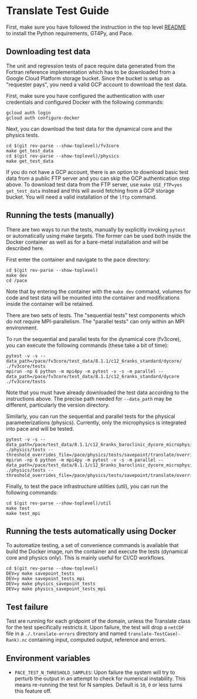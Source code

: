 # Translate Test Guide

First, make sure you have followed the instruction in the top level [README](../../../../README.md) to install the Python requirements, GT4Py, and Pace.

## Downloading test data

The unit and regression tests of pace require data generated from the Fortran reference implementation which has to be downloaded from a Google Cloud Platform storage bucket. Since the bucket is setup as "requester pays", you need a valid GCP account to download the test data.

First, make sure you have configured the authentication with user credentials and configured Docker with the following commands:

```shell
gcloud auth login
gcloud auth configure-docker
```

Next, you can download the test data for the dynamical core and the physics tests.

```shell
cd $(git rev-parse --show-toplevel)/fv3core
make get_test_data
cd $(git rev-parse --show-toplevel)/physics
make get_test_data
```

If you do not have a GCP account, there is an option to download basic test data from a public FTP server and you can skip the GCP authentication step above. To download test data from the FTP server, use `make USE_FTP=yes get_test_data` instead and this will avoid fetching from a GCP storage bucket. You will need a valid installation of the `lftp` command.

## Running the tests (manually)

There are two ways to run the tests, manually by explicitly invoking `pytest` or automatically using make targets. The former can be used both inside the Docker container as well as for a bare-metal installation and will be described here.

First enter the container and navigate to the pace directory:

```shell
cd $(git rev-parse --show-toplevel)
make dev
cd /pace
```

Note that by entering the container with the `make dev` command, volumes for code and test data will be mounted into the container and modifications inside the container will be retained.

There are two sets of tests. The "sequential tests" test components which do not require MPI-parallelism. The "parallel tests" can only within an MPI environment.

To run the sequential and parallel tests for the dynamical core (fv3core), you can execute the following commands (these take a bit of time):

```shell
pytest -v -s --data_path=/pace/fv3core/test_data/8.1.1/c12_6ranks_standard/dycore/ ./fv3core/tests
mpirun -np 6 python -m mpi4py -m pytest -v -s -m parallel --data_path=/pace/fv3core/test_data/8.1.1/c12_6ranks_standard/dycore ./fv3core/tests
```

Note that you must have already downloaded the test data according to the instructions above. The precise path needed for `--data_path` may be different, particularly the version directory.

Similarly, you can run the sequential and parallel tests for the physical parameterizations (physics). Currently, only the microphysics is integrated into pace and will be tested.

```shell
pytest -v -s --data_path=/pace/test_data/8.1.1/c12_6ranks_baroclinic_dycore_microphysics/physics/ ./physics/tests --threshold_overrides_file=/pace/physics/tests/savepoint/translate/overrides/baroclinic.yaml
mpirun -np 6 python -m mpi4py -m pytest -v -s -m parallel --data_path=/pace/test_data/8.1.1/c12_6ranks_baroclinic_dycore_microphysics/physics/ ./physics/tests --threshold_overrides_file=/pace/physics/tests/savepoint/translate/overrides/baroclinic.yaml
```

Finally, to test the pace infrastructure utilities (util), you can run the following commands:

```shell
cd $(git rev-parse --show-toplevel)/util
make test
make test_mpi
```

## Running the tests automatically using Docker

To automatize testing, a set of convenience commands is available that build the Docker image, run the container and execute the tests (dynamical core and physics only). This is mainly useful for CI/CD workflows.

```shell
cd $(git rev-parse --show-toplevel)
DEV=y make savepoint_tests
DEV=y make savepoint_tests_mpi
DEV=y make physics_savepoint_tests
DEV=y make physics_savepoint_tests_mpi
```

## Test failure

Test are running for each gridpoint of the domain, unless the Translate class for the test specifically restricts it.
Upon failure, the test will drop a `netCDF` file in a `./.translate-errors` directory and named `translate-TestCase(-Rank).nc` containing input, computed output, reference and errors.

## Environment variables

- `PACE_TEST_N_THRESHOLD_SAMPLES`: Upon failure the system will try to perturb the output in an attempt to check for numerical instability. This means re-running the test for N samples. Default is `10`, `0` or less turns this feature off.
